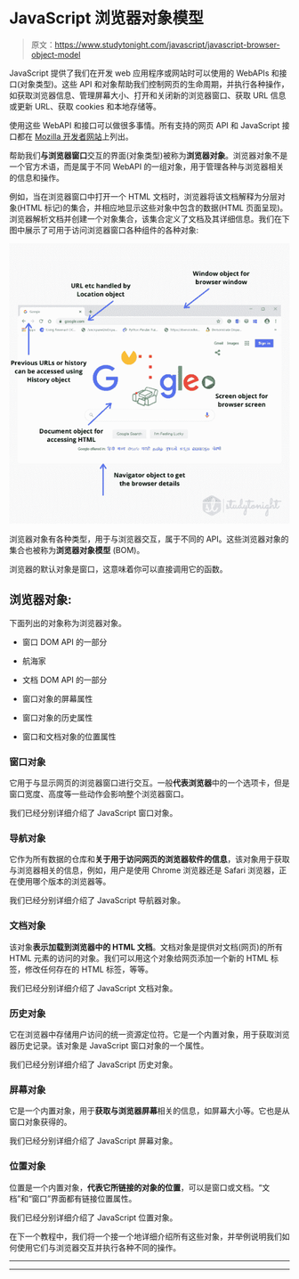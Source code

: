 # JavaScript 浏览器对象模型

> 原文：<https://www.studytonight.com/javascript/javascript-browser-object-model>

JavaScript 提供了我们在开发 web 应用程序或网站时可以使用的 WebAPIs 和接口(对象类型)。这些 API 和对象帮助我们控制网页的生命周期，并执行各种操作，如获取浏览器信息、管理屏幕大小、打开和关闭新的浏览器窗口、获取 URL 信息或更新 URL、获取 cookies 和本地存储等。

使用这些 WebAPI 和接口可以做很多事情。所有支持的网页 API 和 JavaScript 接口都在 [Mozilla 开发者网站](https://developer.mozilla.org/en-US/docs/Web/API)上列出。

帮助我们**与浏览器窗口**交互的界面(对象类型)被称为**浏览器对象**。浏览器对象不是一个官方术语，而是属于不同 WebAPI 的一组对象，用于管理各种与浏览器相关的信息和操作。

例如，当在浏览器窗口中打开一个 HTML 文档时，浏览器将该文档解释为分层对象(HTML 标记)的集合，并相应地显示这些对象中包含的数据(HTML 页面呈现)。浏览器解析文档并创建一个对象集合，该集合定义了文档及其详细信息。我们在下图中展示了可用于访问浏览器窗口各种组件的各种对象:

![JavaScript Browser object Model Example](img/3871ad01967fbf1e3d0e5232863826df.png)

浏览器对象有各种类型，用于与浏览器交互，属于不同的 API。这些浏览器对象的集合也被称为**浏览器对象模型** (BOM)。

浏览器的默认对象是窗口，这意味着你可以直接调用它的函数。

## 浏览器对象:

下面列出的对象称为浏览器对象。

*   窗口 DOM API 的一部分

*   航海家

*   文档 DOM API 的一部分

*   窗口对象的屏幕属性

*   窗口对象的历史属性

*   窗口和文档对象的位置属性

### 窗口对象

它用于与显示网页的浏览器窗口进行交互。一般**代表浏览器**中的一个选项卡，但是窗口宽度、高度等一些动作会影响整个浏览器窗口。

我们已经分别详细介绍了 JavaScript 窗口对象。

### 导航对象

它作为所有数据的仓库和**关于用于访问网页的浏览器软件的信息**，该对象用于获取与浏览器相关的信息，例如，用户是使用 Chrome 浏览器还是 Safari 浏览器，正在使用哪个版本的浏览器等。

我们已经分别详细介绍了 JavaScript 导航器对象。

### 文档对象

该对象**表示加载到浏览器中的 HTML 文档**。文档对象是提供对文档(网页)的所有 HTML 元素的访问的对象。我们可以用这个对象给网页添加一个新的 HTML 标签，修改任何存在的 HTML 标签，等等。

我们已经分别详细介绍了 JavaScript 文档对象。

### 历史对象

它在浏览器中存储用户访问的统一资源定位符。它是一个内置对象，用于获取浏览器历史记录。该对象是 JavaScript 窗口对象的一个属性。

我们已经分别详细介绍了 JavaScript 历史对象。

### 屏幕对象

它是一个内置对象，用于**获取与浏览器屏幕**相关的信息，如屏幕大小等。它也是从窗口对象获得的。

我们已经分别详细介绍了 JavaScript 屏幕对象。

### 位置对象

位置是一个内置对象，**代表它所链接的对象的位置**，可以是窗口或文档。“文档”和“窗口”界面都有链接位置属性。

我们已经分别详细介绍了 JavaScript 位置对象。

在下一个教程中，我们将一个接一个地详细介绍所有这些对象，并举例说明我们如何使用它们与浏览器交互并执行各种不同的操作。

* * *

* * *